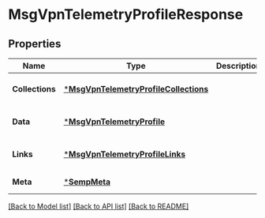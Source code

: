 # MsgVpnTelemetryProfileResponse

## Properties
Name | Type | Description | Notes
------------ | ------------- | ------------- | -------------
**Collections** | [***MsgVpnTelemetryProfileCollections**](MsgVpnTelemetryProfileCollections.md) |  | [optional] [default to null]
**Data** | [***MsgVpnTelemetryProfile**](MsgVpnTelemetryProfile.md) |  | [optional] [default to null]
**Links** | [***MsgVpnTelemetryProfileLinks**](MsgVpnTelemetryProfileLinks.md) |  | [optional] [default to null]
**Meta** | [***SempMeta**](SempMeta.md) |  | [default to null]

[[Back to Model list]](../README.md#documentation-for-models) [[Back to API list]](../README.md#documentation-for-api-endpoints) [[Back to README]](../README.md)

